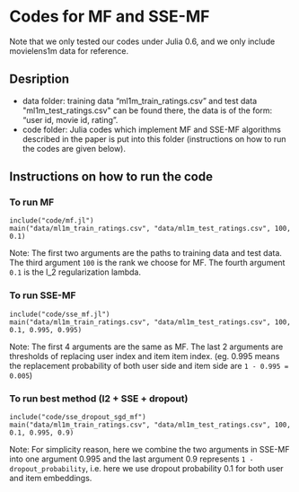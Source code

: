 # Codes for MF and SSE-MF


Note that we only tested our codes under Julia 0.6, and we only include movielens1m data for reference.


## Desription
- data folder: training data “ml1m_train_ratings.csv” and test data "ml1m_test_ratings.csv" can be found there, the data is of the form: “user id, movie id, rating”.
- code folder: Julia codes which implement MF and SSE-MF algorithms described in the paper is put into this folder (instructions on how to run the codes are given below).

## Instructions on how to run the code

### To run MF

```
include("code/mf.jl")
main("data/ml1m_train_ratings.csv", "data/ml1m_test_ratings.csv", 100, 0.1)
```

Note: The first two arguments are the paths to training data and test data. The third argument ```100``` is the rank we choose for MF. The fourth argument ```0.1``` is the l_2 regularization lambda. 
 
### To run SSE-MF

```
include("code/sse_mf.jl")
main("data/ml1m_train_ratings.csv", "data/ml1m_test_ratings.csv", 100, 0.1, 0.995, 0.995)
```

Note: The first 4 arguments are the same as MF. The last 2 arguments are thresholds of replacing user index and item item index. (eg. 0.995 means the replacement probability of both user side and item side are `1 - 0.995 = 0.005`)

### To run best method (l2 + SSE + dropout)

```
include("code/sse_dropout_sgd_mf")
main("data/ml1m_train_ratings.csv", "data/ml1m_test_ratings.csv", 100, 0.1, 0.995, 0.9)
```

Note: For simplicity reason, here we combine the two arguments in SSE-MF into one argument 0.995 and the last argument 0.9 represents `1 - dropout_probability`, i.e. here we use dropout probability 0.1 for both user and item embeddings.
